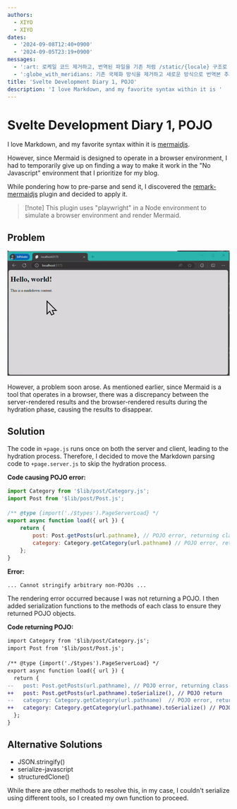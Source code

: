 ```yaml
---
authors:
  - XIYO
  - XIYO
dates:
  - '2024-09-08T12:40+0900'
  - '2024-09-05T23:19+0900'
messages:
  - ':art: 로케일 코드 제거하고, 번역된 파일을 기존 처럼 /static/{locale} 구조로 저장'
  - ':globe_with_meridians: 기존 국제화 방식을 제거하고 새로운 방식으로 번역본 추가'
title: 'Svelte Development Diary 1, POJO'
description: 'I love Markdown, and my favorite syntax within it is '
---
```

# Svelte Development Diary 1, POJO

I love Markdown, and my favorite syntax within it is [mermaidjs](https://mermaid.js.org/).

However, since Mermaid is designed to operate in a browser environment, I had to temporarily give up on finding a way to make it work in the "No Javascript" environment that I prioritize for my blog.

While pondering how to pre-parse and send it, I discovered the [remark-mermaidjs](https://github.com/remcohaszing/remark-mermaidjs) plugin and decided to apply it.

> \[!note]
> This plugin uses "playwright" in a Node environment to simulate a browser environment and render Mermaid.

## Problem

![Mermaid results disappearing during hydration](/static/resources/record-2024-08-11-201239.gif)

However, a problem soon arose. As mentioned earlier, since Mermaid is a tool that operates in a browser, there was a discrepancy between the server-rendered results and the browser-rendered results during the hydration phase, causing the results to disappear.

## Solution

The code in `+page.js` runs once on both the server and client, leading to the hydration process. Therefore, I decided to move the Markdown parsing code to `+page.server.js` to skip the hydration process.

**Code causing POJO error:**

```js
import Category from '$lib/post/Category.js';
import Post from '$lib/post/Post.js';

/** @type {import('./$types').PageServerLoad} */
export async function load({ url }) {
	return {
		post: Post.getPosts(url.pathname), // POJO error, returning class instance
		category: Category.getCategory(url.pathname) // POJO error, returning class instance
	};
}
```

**Error:**

```sh
... Cannot stringify arbitrary non-POJOs ...
```

The rendering error occurred because I was not returning a POJO. I then added serialization functions to the methods of each class to ensure they returned POJO objects.

**Code returning POJO:**

```diff
import Category from '$lib/post/Category.js';
import Post from '$lib/post/Post.js';

/** @type {import('./$types').PageServerLoad} */
export async function load({ url }) {
  return {
--   post: Post.getPosts(url.pathname), // POJO error, returning class instance
++   post: Post.getPosts(url.pathname).toSerialize(), // POJO return
--   category: Category.getCategory(url.pathname)  // POJO error, returning class instance
++   category: Category.getCategory(url.pathname).toSerialize() // POJO return
  };
}
```

## Alternative Solutions

- JSON.stringify()
- serialize-javascript
- structuredClone()

While there are other methods to resolve this, in my case, I couldn't serialize using different tools, so I created my own function to proceed.

